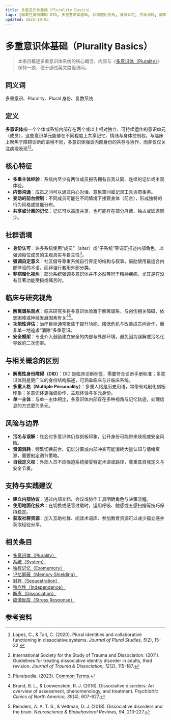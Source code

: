 ```yaml
---
title: 多重意识体基础（Plurality Basics）
tags: [解离性身份障碍 DID, 多重意识体基础, 非病理化视角, 身份认可, 资源消耗, 解离谱系观点, 系统体验与机制, 解离性身份障碍]
updated: 2025-10-03
---
```


# 多重意识体基础（Plurality Basics）

> 本条目概述多重意识体系统的核心概念，内容与《[多意识体（Plurality）](entries/Plurality.md)》保持一致，便于通过英文路径访问。

## 同义词

多重意识、Plurality、Plural 身份、复数系统

## 定义

**多意识体**指一个个体或系统内部存在两个或以上相对独立、可持续运作的意识单元（成员），这些意识单元能够在不同程度上共享记忆、情绪与身体控制权。与临床上聚焦于障碍诊断的语境不同，多意识体强调内部身份的共存与协作，而非仅仅关注病理表现[^plurality-def][^isstd-guideline]。

## 核心特征

- **多重主体经验**：系统内至少有两位成员报告拥有自我认同、连续的记忆或主观体验。
- **内部沟通**：成员之间可以通过内心对话、意象空间或记录工具协商事务。
- **变动的前台控制**：不同成员可能在不同情境下接管身体（前台），形成独特的行为风格或技能分布。
- **共享或分离的记忆**：记忆可以高度共享，也可能存在部分屏蔽、独占或延迟同步。

## 社群语境

- **身份认可**：许多系统使用“成员”（alter）或“子系统”等词汇描述内部角色，以强调每位成员的主观真实与自主性[^pluralpedia-glossary]。
- **强调自定意义**：社区倡导尊重系统自行界定的结构与叙事，鼓励使用最适合内部体验的术语，而非强行套用外部分类。
- **非病理化视角**：部分系统强调多意识体并不必然等同于精神疾病，尤其是在没有显著功能受损或痛苦时。

## 临床与研究视角

- **解离谱系观点**：临床研究多将多意识体验置于解离谱系，与创伤相关障碍、依恋困难或神经发展因素有关[^brand2016][^reinders2018]。
- **功能性评估**：治疗目标通常聚焦于提升功能、降低危机与改善成员间合作，而非单一地追求“消除”多重意识。
- **安全框架**：专业介入鼓励建立安全的内部与外部环境，避免因为误解或污名化导致的二次伤害。

## 与相关概念的区别

- **解离性身份障碍（DID）**：DID 是临床诊断标签，需要符合诊断手册标准；多意识体则是更广义的身份结构描述，可涵盖临床与非临床系统。
- **多重人格（Multiple Personality）**：多重人格是历史用语，常带有戏剧化刻板印象；多意识体更强调协作、主观体验与多元身份。
- **单一主体**：与单一主体相比，多意识体内部存在多种视角与记忆轨迹，处理信息的方式更为多元。

## 风险与边界

- **污名与误解**：社会对多意识体仍存刻板印象，公开身份可能带来歧视或安全风险。
- **资源消耗**：频繁切换前台、记忆分离或内部冲突可能消耗大量认知与情绪资源，需要制定调节策略。
- **自我定义权**：外部人员不应强迫系统接受特定术语或路径，尊重其自我定义与安全节奏。

## 支持与实践建议

- **建立内部协议**：通过内部文档、会议或协作工具明确角色与决策流程。
- **使用地面化技术**：在切换或感官过载时，运用呼吸、触感或五感扫描等技巧保持稳定。
- **获取社群资源**：加入互助社群、阅读术语库、参加教育资源可以减少孤立感并获取经验分享。

## 相关条目

- [多意识体（Plurality）](/entries/Plurality.md)
- [系统（System）](/entries/System.md)
- [独有记忆（Exomemory）](/entries/Exomemory.md)
- [记忆屏蔽（Memory Shielding）](/entries/Memory-Shielding.md)
- [封存（Sequestration）](/entries/Sequestration.md)
- [独立性（Independence）](/entries/Independence.md)
- [解离（Dissociation）](/entries/Dissociation.md)
- [应激反应（Stress Response）](/entries/Stress-Response.md)
## 参考资料

[^plurality-def]: Lopez, C., & Tait, C. (2020). Plural identities and collaborative functioning in dissociative systems. *Journal of Plural Studies, 5*(2), 15-32.
[^isstd-guideline]: International Society for the Study of Trauma and Dissociation. (2011). Guidelines for treating dissociative identity disorder in adults, third revision. *Journal of Trauma & Dissociation, 12*(2), 115-187.
[^pluralpedia-glossary]: Pluralpedia. (2023). [Common Terms](https://pluralpedia.org/w/Category:Common_Terms).
[^brand2016]: Brand, B. L., & Loewenstein, R. J. (2016). Dissociative disorders: An overview of assessment, phenomenology, and treatment. *Psychiatric Clinics of North America, 39*(4), 607-627.
[^reinders2018]: Reinders, A. A. T. S., & Veltman, D. J. (2018). Dissociative disorders and the brain. *Neuroscience & Biobehavioral Reviews, 94*, 213-227.
